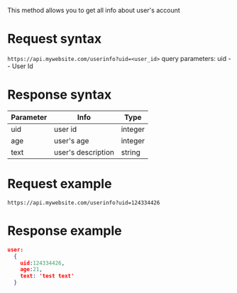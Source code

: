This method allows you to get all info about user's account


# Request syntax
`https://api.mywebsite.com/userinfo?uid=<user_id>`
query parameters:
  uid -- User Id

# Response syntax

Parameter | Info | Type
------------ | ------------- | ------------
uid | user id  | integer
age | user's age  | integer
text  | user's description  |  string

# Request example
`https://api.mywebsite.com/userinfo?uid=124334426`

# Response example
```JSON
user:
  {
    uid:124334426,
    age:21,
    text: 'test text'
  }
```
